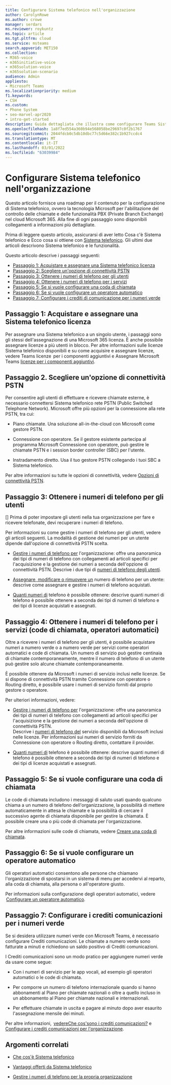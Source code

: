 ```yaml
---
title: Configurare Sistema telefonico nell'organizzazione
author: CarolynRowe
ms.author: crowe
manager: serdars
ms.reviewer: roykuntz
ms.topic: article
ms.tgt.pltfrm: cloud
ms.service: msteams
search.appverid: MET150
ms.collection:
- M365-voice
- m365initiative-voice
- m365solution-voice
- m365solution-scenario
audience: Admin
appliesto:
- Microsoft Teams
ms.localizationpriority: medium
f1.keywords:
- CSH
ms.custom:
- Phone System
- seo-marvel-apr2020
- intro-get-started
description: Guida dettagliata che illustra come configurare Teams Sistema telefonico per l'organizzazione in Microsoft 365.
ms.openlocfilehash: 1a8f7ed554a360b94e568058be29697c0f2b1767
ms.sourcegitcommit: 2044fdcb0c5db10dbc77c5d66e382c1b927ccdc4
ms.translationtype: MT
ms.contentlocale: it-IT
ms.lasthandoff: 03/01/2022
ms.locfileid: "63039984"
---
```

# <a name="set-up-phone-system-in-your-organization"></a>Configurare Sistema telefonico nell'organizzazione

Questo articolo fornisce una roadmap per il contenuto per la configurazione di Sistema telefonico, ovvero la tecnologia Microsoft per l'abilitazione del controllo delle chiamate e delle funzionalità PBX (Private Branch Exchange) nel cloud Microsoft 365. Alla fine di ogni passaggio sono disponibili collegamenti a informazioni più dettagliate. 

Prima di leggere questo articolo, assicurarsi di aver letto Cosa [](what-is-phone-system-in-office-365.md) c'è Sistema telefonico e Ecco cosa si ottiene con [Sistema telefonico](here-s-what-you-get-with-phone-system.md). Gli ultimi due articoli descrivono Sistema telefonico e le funzionalità.    

Questo articolo descrive i passaggi seguenti: 

- [Passaggio 1: Acquistare e assegnare una Sistema telefonico licenza](#step-1-buy-and-assign-a-phone-system-license)  
- [Passaggio 2: Scegliere un'opzione di connettività PSTN](#step-2-choose-a-pstn-connectivity-option) 
- [Passaggio 3: Ottenere i numeri di telefono per gli utenti](#step-3-get-phone-numbers-for-your-users)
- [Passaggio 4: Ottenere i numeri di telefono per i servizi](#step-4-get-phone-numbers-for-services-call-queues-auto-attendants)
- [Passaggio 5: Se si vuole configurare una coda di chiamata](#step-5-if-you-want-to-set-up-a-call-queue) 
- [Passaggio 6: Se si vuole configurare un operatore automatico](#step-6-if-you-want-to-set-up-an-auto-attendant) 
- [Passaggio 7: Configurare i crediti di comunicazione per i numeri verde](#step-7-set-up-communications-credits-for-toll-free-numbers)
 

## <a name="step-1-buy-and-assign-a-phone-system-license"></a>Passaggio 1: Acquistare e assegnare una Sistema telefonico licenza

Per assegnare una Sistema telefonico a un singolo utente, i passaggi sono gli stessi dell'assegnazione di una Microsoft 365 licenza. È anche possibile assegnare licenze a più utenti in blocco. Per altre informazioni sulle licenze Sistema telefonico disponibili e su come acquisire e assegnare licenze, vedere Teams licenze [](/teams-add-on-licensing/microsoft-teams-add-on-licensing.md) per i componenti aggiuntivi e Assegnare Microsoft Teams [licenze per i componenti aggiuntivi](/teams-add-on-licensing/assign-teams-add-on-licenses.md).

## <a name="step-2-choose-a-pstn-connectivity-option"></a>Passaggio 2. Scegliere un'opzione di connettività PSTN 
 
Per consentire agli utenti di effettuare e ricevere chiamate esterne, è necessario connettersi Sistema telefonico rete PSTN (Public Switched Telephone Network). Microsoft offre più opzioni per la connessione alla rete PSTN, tra cui: 

- Piano chiamate. Una soluzione all-in-the-cloud con Microsoft come gestore PSTN. 

- Connessione con operatore. Se il gestore esistente partecipa al programma Microsoft Connessione con operatore, può gestire le chiamate PSTN e i session border controller (SBC) per l'utente. 

- Instradamento diretto. Usa il tuo gestore PSTN collegando i tuoi SBC a Sistema telefonico. 

Per altre informazioni su tutte le opzioni di connettività, vedere [Opzioni di connettività PSTN](pstn-connectivity.md).   

## <a name="step-3-get-phone-numbers-for-your-users"></a>Passaggio 3: Ottenere i numeri di telefono per gli utenti

[] Prima di poter impostare gli utenti nella tua organizzazione per fare e ricevere telefonate, devi recuperare i numeri di telefono.

Per informazioni su come gestire i numeri di telefono per gli utenti, vedere gli articoli seguenti. La modalità di gestione dei numeri per un utente dipende dall'opzione di connettività PSTN scelta.   

- [Gestire i numeri di telefono per](manage-phone-numbers-landing-page.md) l'organizzazione: offre una panoramica dei tipi di numeri di telefono con collegamenti ad articoli specifici per l'acquisizione e la gestione dei numeri a seconda dell'opzione di connettività PSTN. Descrive i due tipi di [numeri di telefono degli utenti](manage-phone-numbers-landing-page.md#user-telephone-numbers). 
 
- [Assegnare, modificare o rimuovere un](assign-change-or-remove-a-phone-number-for-a-user.md) numero di telefono per un utente: descrive come assegnare e gestire i numeri di telefono acquistati. 
 
- [Quanti numeri di](how-many-phone-numbers-can-you-get.md) telefono è possibile ottenere: descrive quanti numeri di telefono è possibile ottenere a seconda dei tipi di numeri di telefono e dei tipi di licenze acquistati e assegnati. 


## <a name="step-4-get-phone-numbers-for-services-call-queues-auto-attendants"></a>Passaggio 4: Ottenere i numeri di telefono per i servizi (code di chiamata, operatori automatici)

Oltre a ricevere i numeri di telefono per gli utenti, è possibile acquistare numeri a numero verde o a numero verde per servizi come operatori automatici e code di chiamata. Un numero di servizio può gestire centinaia di chiamate contemporaneamente, mentre il numero di telefono di un utente può gestire solo alcune chiamate contemporaneamente.   

È possibile ottenere da Microsoft i numeri di servizio inclusi nelle licenze. Se si dispone di connettività PSTN tramite Connessione con operatore o Routing diretto, è possibile usare i numeri di servizio forniti dal proprio gestore o operatore. 

Per ulteriori informazioni, vedere:

- [Gestire i numeri di telefono per](manage-phone-numbers-landing-page.md) l'organizzazione: offre una panoramica dei tipi di numeri di telefono con collegamenti ad articoli specifici per l'acquisizione e la gestione dei numeri a seconda dell'opzione di connettività PSTN.  
Descrive i [numeri di telefono del](manage-phone-numbers-landing-page.md#service-telephone-numbers) servizio disponibili da Microsoft inclusi nelle licenze. Per informazioni sui numeri di servizio forniti da Connessione con operatore o Routing diretto, contattare il provider. 

- [Quanti numeri di](how-many-phone-numbers-can-you-get.md) telefono è possibile ottenere: descrive quanti numeri di telefono è possibile ottenere a seconda dei tipi di numeri di telefono e dei tipi di licenze acquistati e assegnati. 

## <a name="step-5-if-you-want-to-set-up-a-call-queue"></a>Passaggio 5: Se si vuole configurare una coda di chiamata

Le code di chiamata includono i messaggi di saluto usati quando qualcuno chiama a un numero di telefono dell'organizzazione, la possibilità di mettere automaticamente in attesa le chiamate e la possibilità di cercare il successivo agente di chiamata disponibile per gestire la chiamata. È possibile creare una o più code di chiamata per l'organizzazione. 

Per altre informazioni sulle code di chiamata, vedere [Creare una coda di chiamata](create-a-phone-system-call-queue.md).

## <a name="step-6-if-you-want-to-set-up-an-auto-attendant"></a>Passaggio 6: Se si vuole configurare un operatore automatico

Gli operatori automatici consentono alle persone che chiamano l'organizzazione di spostarsi in un sistema di menu per accedervi al reparto, alla coda di chiamata, alla persona o all'operatore giusto.  

Per informazioni sulla configurazione degli operatori automatici, vedere  [Configurare un operatore automatico](create-a-phone-system-auto-attendant.md).

## <a name="step-7-set-up-communications-credits-for-toll-free-numbers"></a>Passaggio 7: Configurare i crediti comunicazioni per i numeri verde

Se si desidera utilizzare numeri verde con Microsoft Teams, è necessario configurare Crediti comunicazioni. Le chiamate a numero verde sono fatturate a minuti e richiedono un saldo positivo di Crediti comunicazioni. 

I Crediti comunicazioni sono un modo pratico per aggiungere numeri verde da usare come segue: 

- Con i numeri di servizio per le app vocali, ad esempio gli operatori automatici o le code di chiamata. 

- Per comporre un numero di telefono internazionale quando si hanno abbonamenti al Piano per chiamate nazionali o oltre a quello incluso in un abbonamento al Piano per chiamate nazionali e internazionali. 

- Per effettuare chiamate in uscita e pagare al minuto dopo aver esaurito l'assegnazione mensile dei minuti. 

Per altre informazioni,  [vedereChe cos'sono i crediti comunicazioni?](what-are-communications-credits.md) e [Configurare i crediti comunicazioni per l'organizzazione](set-up-communications-credits-for-your-organization.md).
  

## <a name="related-topics"></a>Argomenti correlati

- [Che cos'è Sistema telefonico](what-is-phone-system-in-office-365.md)

- [Vantaggi offerti da Sistema telefonico](here-s-what-you-get-with-phone-system.md)

- [Gestire i numeri di telefono per la propria organizzazione](manage-phone-numbers-landing-page.md)


    
  
 
